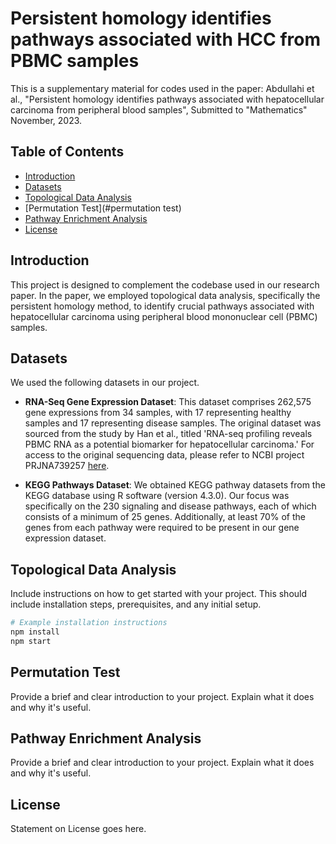 # Persistent homology identifies pathways associated with HCC from PBMC samples

This is a supplementary material for codes used in the paper:
Abdullahi et al., "Persistent homology identifies pathways associated with hepatocellular carcinoma from peripheral blood samples", Submitted to "Mathematics" November, 2023.

## Table of Contents

- [Introduction](#introduction)
- [Datasets](#datasets)
- [Topological Data Analysis](#topological-data-analysis)
- [Permutation Test](#permutation test)
- [Pathway Enrichment Analysis](#pathway_enrichment-analysis)
- [License](#license)

## Introduction

This project is designed to complement the codebase used in our research paper. In the paper, we employed topological data analysis, specifically the persistent homology method, to identify crucial pathways associated with hepatocellular carcinoma using peripheral blood mononuclear cell (PBMC) samples.

## Datasets

We used the following datasets in our project. 

- **RNA-Seq Gene Expression Dataset**: This dataset comprises 262,575 gene expressions from 34 samples, with 17 representing healthy samples and 17 representing disease samples. The original dataset was sourced from the study by Han et al., titled 'RNA-seq profiling reveals PBMC RNA as a potential biomarker for hepatocellular carcinoma.' For access to the original sequencing data, please refer to NCBI project PRJNA739257 [here](https://dataview.ncbi.nlm.nih.gov/object/PRJNA739257).

- **KEGG Pathways Dataset**: We obtained KEGG pathway datasets from the KEGG database using R software (version 4.3.0). Our focus was specifically on the 230 signaling and disease pathways, each of which consists of a minimum of 25 genes. Additionally, at least 70% of the genes from each pathway were required to be present in our gene expression dataset.

## Topological Data Analysis

Include instructions on how to get started with your project. This should include installation steps, prerequisites, and any initial setup.

```bash
# Example installation instructions
npm install
npm start
```

## Permutation Test

Provide a brief and clear introduction to your project. Explain what it does and why it's useful.

## Pathway Enrichment Analysis

Provide a brief and clear introduction to your project. Explain what it does and why it's useful.

## License

Statement on License goes here.
